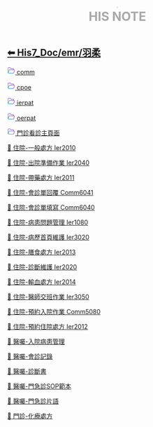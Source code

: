 <div style="text-align:center;padding-bottom: 20px">
  <div style="width: 100%;">
      <img src="../../his_clin/img/open-book.png" style="zoom:15%;" />
  </div>
  <b style="color: darkgray; font-size: 28px; margin-top: 10px">HIS NOTE</b>
</div>

## [⬅ His7_Doc/emr/羽柔](./His7_Doc_emr.md)

[<img src="../img/open-folder.png" style="zoom:3.5%;" /> comm](./His7_Doc_emr_羽柔_comm.md)

[<img src="../img/open-folder.png" style="zoom:3.5%;" /> cpoe](./His7_Doc_emr_羽柔_cpoe.md)

[<img src="../img/open-folder.png" style="zoom:3.5%;" /> ierpat](./His7_Doc_emr_羽柔_ierpat.md)

[<img src="../img/open-folder.png" style="zoom:3.5%;" /> oerpat](./His7_Doc_emr_羽柔_oerpat.md)

[<img src="../img/open-folder.png" style="zoom:3.5%;" /> 門診看診主頁面](./His7_Doc_emr_羽柔_門診看診主頁面.md)

[📄 住院-一般處方 Ier2010](../../His7_Doc/emr/羽柔/住院-一般處方.md)

[📄 住院-出院準備作業 Ier2040](../../His7_Doc/emr/羽柔/住院-出院準備作業.md)

[📄 住院-帶藥處方 Ier2011](../../His7_Doc/emr/羽柔/住院-帶藥處方.md)

[📄 住院-會診單回覆 Comm6041](../../His7_Doc/emr/羽柔/住院-會診單回覆.md)

[📄 住院-會診單填寫 Comm6040](../../His7_Doc/emr/羽柔/住院-會診單填寫.md)

[📄 住院-病患問題管理 Ier1080](../../His7_Doc/emr/羽柔/住院-病患問題管理.md)

[📄 住院-病歷首頁維護 Ier3020](../../His7_Doc/emr/羽柔/住院-病歷首頁維護.md)

[📄 住院-膳食處方 Ier2013](../../His7_Doc/emr/羽柔/住院-膳食處方.md)

[📄 住院-診斷維護 Ier2020](../../His7_Doc/emr/羽柔/住院-診斷維護.md)

[📄 住院-輸血處方 Ier2014](../../His7_Doc/emr/羽柔/住院-輸血處方.md)

[📄 住院-醫師交班作業 Ier3050](../../His7_Doc/emr/羽柔/住院-醫師交班作業.md)

[📄 住院-預約入院作業 Comm5080](../../His7_Doc/emr/羽柔/住院-預約入院作業.md)

[📄 住院-預約住院處方 Ier2012](../../His7_Doc/emr/羽柔/住院-預約住院處方.md)

[📄 醫囑-入院病患管理](../../His7_Doc/emr/羽柔/醫囑-入院病患管理.md)

[📄 醫囑-會診記錄](../../His7_Doc/emr/羽柔/醫囑-會診記錄.md)

[📄 醫囑-診斷書](../../His7_Doc/emr/羽柔/醫囑-診斷書.md)

[📄 醫囑-門急診SOP範本](../../His7_Doc/emr/羽柔/醫囑-門急診SOP範本.md)

[📄 醫囑-門急診片語](../../His7_Doc/emr/羽柔/醫囑-門急診片語.md)

[📄 門診-化療處方](../../His7_Doc/emr/羽柔/門診-化療處方.md)
